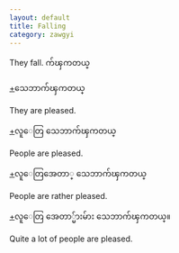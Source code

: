 ```yaml
---
layout: default
title: Falling
category: zawgyi
---
```


<p>They fall. <span class='zawgyi'>က်ၾကတယ္</span></p>

<p class='hide-trigger'><a href="#">+</a><span class='zawgyi'>သေဘာက်ၾကတယ္</span></p>
<p class='hide-this'>They are pleased.</p>

<p class='hide-trigger'><a href="#">+</a><span class='zawgyi'>လူေတြ သေဘာက်ၾကတယ္</span></p>
<p class='hide-this'>People are pleased.</p>

<p class='hide-trigger'><a href="#">+</a><span class='zawgyi'>လူေတြအေတာ္ သေဘာက်ၾကတယ္</span></p>
<p class='hide-this'>People are rather pleased.</p>

<p class='hide-trigger'><a href="#">+</a><span class='zawgyi'>လူေတြ အေတာ္မ်ားမ်ား သေဘာက်ၾကတယ္။</span></p>
<p class='hide-this'>Quite a lot of people are pleased.</p>

